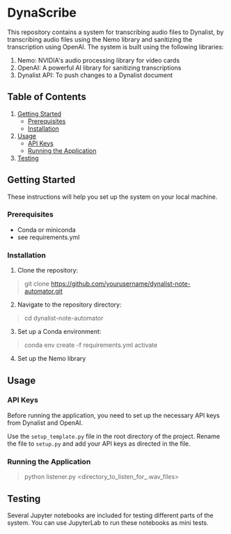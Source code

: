 # DynaScribe

This repository contains a system for transcribing audio files to Dynalist, by transcribing audio files using the Nemo library and sanitizing the transcription using OpenAI. The system is built using the following libraries:

1. Nemo: NVIDIA's audio processing library for video cards
2. OpenAI: A powerful AI library for sanitizing transcriptions
3. Dynalist API: To push changes to a Dynalist document

## Table of Contents

1. [Getting Started](#getting-started)
    * [Prerequisites](#prerequisites)
    * [Installation](#installation)
2. [Usage](#usage)
    * [API Keys](#api-keys)
    * [Running the Application](#running-the-application)
3. [Testing](#testing)

## Getting Started

These instructions will help you set up the system on your local machine.

### Prerequisites

- Conda or miniconda
- see requirements.yml

### Installation

1. Clone the repository:
> git clone https://github.com/yourusername/dynalist-note-automator.git

2. Navigate to the repository directory:
> cd dynalist-note-automator

3. Set up a Conda environment:
> conda env create -f requirements.yml
> activate 

4. Set up the Nemo library
<needs documentation>

## Usage

### API Keys

Before running the application, you need to set up the necessary API keys from Dynalist and OpenAI.

Use the `setup_template.py` file in the root directory of the project. Rename the file to `setup.py` and add your API keys as directed in the file.

### Running the Application

> python listener.py <directory_to_listen_for_.wav_files>

## Testing
Several Jupyter notebooks are included for testing different parts of the system. You can use JupyterLab to run these notebooks as mini tests.
